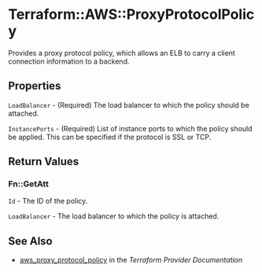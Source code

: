 # Terraform::AWS::ProxyProtocolPolicy

Provides a proxy protocol policy, which allows an ELB to carry a client connection information to a backend.

## Properties

`LoadBalancer` - (Required) The load balancer to which the policy
should be attached.

`InstancePorts` - (Required) List of instance ports to which the policy
should be applied. This can be specified if the protocol is SSL or TCP.


## Return Values

### Fn::GetAtt

`Id` - The ID of the policy.

`LoadBalancer` - The load balancer to which the policy is attached.

## See Also

* [aws_proxy_protocol_policy](https://www.terraform.io/docs/providers/aws/r/proxy_protocol_policy.html) in the _Terraform Provider Documentation_